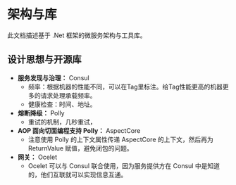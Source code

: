 # 架构与库

此文档描述基于 .Net 框架的微服务架构与工具库。

## 设计思想与开源库

- **服务发现与治理：** Consul
  - 频率：根据机器的性能不同，可以在Tag里标注。给Tag性能更高的机器更多的请求处理承载频率。
  - 健康检查：时间、地址。
- **熔断降级：** Polly
  - 重试的机制，几秒重试，
- **AOP 面向切面编程支持 Polly：** AspectCore
  - 注意使用 Polly 的上下文属性传递 AspectCore 的上下文，然后再为 ReturnValue 赋值，避免闭包的问题。
- **网关：** Ocelet
  - Ocelet 可以与 Consul 联合使用，因为服务提供方在 Consul 中是知道的，他们互联就可以实现信息互通。
